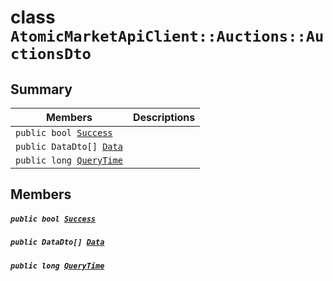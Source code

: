 # class `AtomicMarketApiClient::Auctions::AuctionsDto` 

## Summary

 Members                                | Descriptions                                
----------------------------------------|---------------------------------------------
`public bool `[`Success`](#class_atomic_market_api_client_1_1_auctions_1_1_auctions_dto_1a506fb037fbb6bfe8f254c021a2c3cfac) | 
`public DataDto[] `[`Data`](#class_atomic_market_api_client_1_1_auctions_1_1_auctions_dto_1a6ed89521b3da4f30d2ab82c36d0afd13) | 
`public long `[`QueryTime`](#class_atomic_market_api_client_1_1_auctions_1_1_auctions_dto_1a6cc7a06930fbe1e28eb7eed2599015c9) | 

## Members

##### `public bool `[`Success`](#class_atomic_market_api_client_1_1_auctions_1_1_auctions_dto_1a506fb037fbb6bfe8f254c021a2c3cfac) 

##### `public DataDto[] `[`Data`](#class_atomic_market_api_client_1_1_auctions_1_1_auctions_dto_1a6ed89521b3da4f30d2ab82c36d0afd13) 

##### `public long `[`QueryTime`](#class_atomic_market_api_client_1_1_auctions_1_1_auctions_dto_1a6cc7a06930fbe1e28eb7eed2599015c9) 

